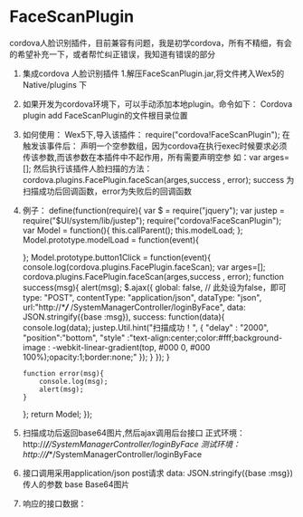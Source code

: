 # FaceScanPlugin
cordova人脸识别插件，目前兼容有问题，我是初学cordova，所有不精细，有会的希望补充一下，或者帮忙纠正错误，我知道有错误的部分



1.	集成cordova 人脸识别插件
1.解压FaceScanPlugin.jar,将文件拷入Wex5的Native/plugins 下
2.	 如果开发为cordova环境下，可以手动添加本地plugin。命令如下：
Cordova plugin add FaceScanPlugin的文件根目录位置
3.	如何使用：
Wex5下,导入该插件：
require("cordova!FaceScanPlugin");
在触发该事件后：
声明一个空参数组，因为cordova在执行exec时候要求必须传该参数,而该参数在本插件中不起作用，所有需要声明空参
如：var arges=[];
然后执行该插件人脸扫描的方法：
cordova.plugins.FacePlugin.faceScan(arges,success , error);
success 为扫描成功后回调函数，error为失败后的回调函数
4.	例子：
define(function(require){
	var $ = require("jquery");
	var justep = require("$UI/system/lib/justep");
	require("cordova!FaceScanPlugin");
	var Model = function(){
		this.callParent();
		this.modelLoad;
	};
	Model.prototype.modelLoad = function(event){
		
	};
	Model.prototype.button1Click = function(event){
		console.log(cordova.plugins.FacePlugin.faceScan);
		var arges=[];
		cordova.plugins.FacePlugin.faceScan(arges,success , error);
		function success(msg){
			alert(msg);
			  $.ajax({
					 global: false, // 此处设为false，即可
		             type: "POST",
		             contentType: "application/json",
		             dataType: "json",
		             url:"http://****/*** /SystemManagerController/loginByFace",
		             data: JSON.stringify({base :msg}),
		             success: function(data){
		            	 console.log(data);
		            	 justep.Util.hint("扫描成功！", {
							"delay" : "2000",
							"position":"bottom",
							"style" :"text-align:center;color:#fff;background-image : -webkit-linear-gradient(top, #000 0, #000 100%);opacity:1;border:none;"
				        });
		             }
		        });
		}

		function error(msg){
			console.log(msg);
			alert(msg);
		}
	};
	return Model;
});
5.	扫描成功后返回base64图片,然后ajax调用后台接口
 正式环境：
http://****/***/SystemManagerController/loginByFace
测试环境：
http://****/****/SystemManagerController/loginByFace
6.	接口调用采用application/json  post请求
      data: JSON.stringify({base :msg})
传人的参数
base	Base64图片
7.	响应的接口数据：
 
 

